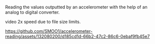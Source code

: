 Reading the values outputted by an accelerometer with the help of an analog to digital converter. 

video 2x speed due to file size limits. 

https://github.com/SMOO1/accelerometer-reading/assets/132080200/d185cd1d-66b2-47c2-86c6-0ebaf9fb45e7

